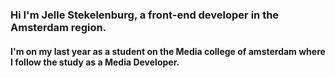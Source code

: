 ### Hi I'm Jelle Stekelenburg, a front-end developer in the Amsterdam region.

#### I'm on my last year as a student on the Media college of amsterdam where I follow the study as a Media Developer.

